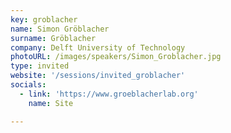 ```yaml
---
key: groblacher
name: Simon Gröblacher
surname: Gröblacher
company: Delft University of Technology
photoURL: /images/speakers/Simon_Groblacher.jpg
type: invited
website: '/sessions/invited_groblacher'
socials:
  - link: 'https://www.groeblacherlab.org'
    name: Site

---
```

